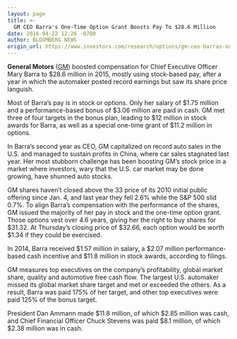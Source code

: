 ```yaml
---
layout: page
title: >-
  GM CEO Barra's One-Time Option Grant Boosts Pay To $28.6 Million
date: 2016-04-22 12:26 -0700
author: BLOOMBERG NEWS
origin_url: https://www.investors.com/research/options/gm-ceo-barras-one-time-option-grant-boosts-pay-to-28-6-million/
---
```








**General Motors** ([GM](https://research.investors.com/quote.aspx?symbol=GM)) boosted compensation for Chief Executive Officer Mary Barra to $28.6 million in 2015, mostly using stock-based pay, after a year in which the automaker posted record earnings but saw its share price languish.


Most of Barra’s pay is in stock or options. Only her salary of $1.75 million and a performance-based bonus of $3.06 million are paid in cash. GM met three of four targets in the bonus plan, leading to $12 million in stock awards for Barra, as well as a special one-time grant of $11.2 million in options.


In Barra’s second year as CEO, GM capitalized on record auto sales in the U.S. and managed to sustain profits in China, where car sales stagnated last year. Her most stubborn challenge has been boosting GM’s stock price in a market where investors, wary that the U.S. car market may be done growing, have shunned auto stocks.


GM shares haven’t closed above the 33 price of its 2010 initial public offering since Jan. 4, and last year they fell 2.6% while the S&P 500 slid 0.7%. To align Barra’s compensation with the performance of the shares, GM issued the majority of her pay in stock and the one-time option grant. Those options vest over 4.6 years, giving her the right to buy shares for $31.32. At Thursday’s closing price of $32.66, each option would be worth $1.34 if they could be exercised.


In 2014, Barra received $1.57 million in salary, a $2.07 million performance-based cash incentive and $11.8 million in stock awards, according to filings.


GM measures top executives on the company’s profitability, global market share, quality and automotive free cash flow. The largest U.S. automaker missed its global market share target and met or exceeded the others. As a result, Barra was paid 175% of her target, and other top executives were paid 125% of the bonus target.


President Dan Ammann made $11.8 million, of which $2.85 million was cash, and Chief Financial Officer Chuck Stevens was paid $8.1 million, of which $2.38 million was in cash.






